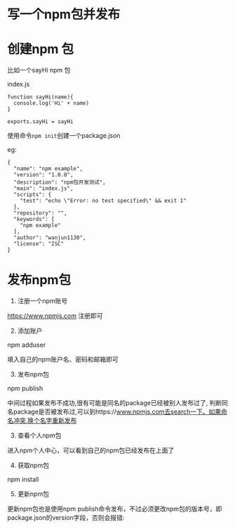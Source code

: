 写一个npm包并发布
======

# 创建npm 包

比如一个sayHi npm 包

index.js

```
function sayHi(name){
  console.log('Hi' + name)
}

exports.sayHi = sayHi
```

使用命令`npm init`创建一个package.json

eg:
```
{
  "name": "npm example",
  "version": "1.0.0",
  "description": "npm包开发测试",
  "main": "index.js",
  "scripts": {
    "test": "echo \"Error: no test specified\" && exit 1"
  },
  "repository": "",
  "keywords": [
    "npm example"
  ],
  "author": "wanjun1130",
  "license": "ISC"
}
```

# 发布npm包

1. 注册一个npm账号

https://www.npmjs.com 注册即可

2. 添加账户

npm adduser

填入自己的npm账户名、密码和邮箱即可

3. 发布npm包

npm publish

中间过程如果发布不成功,很有可能是同名的package已经被别人发布过了, 判断同名package是否被发布过,可以到https://www.npmjs.com去search一下。如果命名冲突,换个名字重新发布

3. 查看个人npm包

进入npm个人中心，可以看到自己的npm包已经发布在上面了

4. 获取npm包

npm install <package-name>

5. 更新npm包

更新npm包也是使用npm publish命令发布，不过必须更改npm包的版本号，即package.json的version字段，否则会报错:
